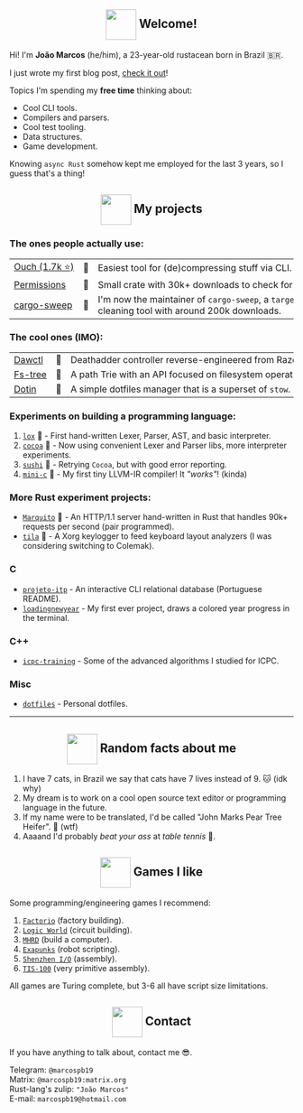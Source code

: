 <!--
  Images links:
    Godot Glasses:     https://i.imgur.com/i4aFkdF.png
    Godot Thinking:    https://i.imgur.com/ekBkvJA.png
    Godot Thumbs Up:   https://i.imgur.com/drB0jSb.png
    Godot Sunglasses:  https://i.imgur.com/Y65KVTs.png
    Godot Wink:        https://i.imgur.com/myYgqBu.png
-->

<!-- Welcome -->
<h2 align="center"><img align="center" src="https://i.imgur.com/drB0jSb.png" height="54px" />  Welcome!</h2>

Hi! I'm **João Marcos** (he/him), a 23-year-old rustacean born in Brazil 🇧🇷.

I just wrote my first blog post, [check it out](http://marcos.unsafe.rs/)!

Topics I'm spending my **free time** thinking about:

- Cool CLI tools.
- Compilers and parsers.
- Cool test tooling.
- Data structures.
- Game development.

Knowing `async Rust` somehow kept me employed for the last 3 years, so I guess that's a thing!

<!-- Projects -->

<h2 align="center"><img align="center" src="https://i.imgur.com/ekBkvJA.png" height="54px" />  My projects</h2>

### The ones people actually use:

<table style="max-width: 100%; white-space: nowrap;">
  <tr>
    <td><a href="https://github.com/ouch-org/ouch">Ouch (1.7k ⭐️)</a></td>
    <td>🦀</td>
    <td>
      Easiest tool for (de)compressing stuff via CLI. Shipped to Arch, Manjaro, and more.
    </td>
  </tr>
  <tr>
    <td><a href="https://github.com/marcospb19/permissions">Permissions</a></td>
    <td>🦀</td>
    <td>
       Small crate with 30k+ downloads to check for file permissions.
    </td>
  </tr>
  <tr>
    <td><a href="https://github.com/holmgr/cargo-sweep">cargo-sweep</a></td>
    <td>🦀</td>
    <td>
      I'm now the maintainer of <code>cargo-sweep</code>, a <code>target/</code> cleaning tool with around 200k downloads.
    </td>
  </tr>
</table>

### The cool ones (IMO):

<table style="max-width: 100%; white-space: nowrap;">
  <tr>
    <td><a href="https://github.com/marcospb19/dawctl">Dawctl</a></td>
    <td>🦀</td>
    <td>
       Deathadder controller reverse-engineered from Razer's proprietary and <b>closed-source</b> software.
    </td>
  </tr>
  <tr>
    <td><a href="https://github.com/marcospb19/fs-tree">Fs-tree</a></td>
    <td>🦀</td>
    <td>
       A path Trie with an API focused on filesystem operations.
    </td>
  </tr>
  <tr>
    <td><a href="https://github.com/marcospb19/dotin">Dotin</a></td>
    <td>🦀</td>
    <td>
       A simple dotfiles manager that is a superset of <code>stow</code>.
    </td>
  </tr>
</table>

### Experiments on building a programming language:

1. [`lox`] 🦀 - First hand-written Lexer, Parser, AST, and basic interpreter.
2. [`cocoa`] 🦀 - Now using convenient Lexer and Parser libs, more interpreter experiments.
3. [`sushi`] 🦀 - Retrying `Cocoa`, but with good error reporting.
4. [`mini-c`] 🦀 - My first tiny LLVM-IR compiler! It _"works"_! (kinda)

### More Rust experiment projects:

- [`Marquito`] 🦀 - An HTTP/1.1 server hand-written in Rust that handles 90k+ requests per second (pair programmed).
- [`tila`] 🦀 - A Xorg keylogger to feed keyboard layout analyzers (I was considering switching to Colemak).

### C
- [`projeto-itp`] - An interactive CLI relational database (Portuguese README).
- [`loadingnewyear`] - My first ever project, draws a colored year progress in the terminal.

### C++
- [`icpc-training`] - Some of the advanced algorithms I studied for ICPC.

### Misc
- [`dotfiles`] - Personal dotfiles.

[`fs-tree`]: https://github.com/marcospb19/fs-tree
[`dotao`]: https://github.com/marcospb19/dotao
[`tila`]: https://github.com/marcospb19/tila
[`lox`]: https://github.com/marcospb19/lox
[`cocoa`]: https://github.com/marcospb19/cocoa
[`sushi`]: https://github.com/marcospb19/sushi
[`mini-c`]: https://github.com/marcospb19/mini-c
[`icpc-training`]: https://github.com/marcospb19/icpc-training
[`loadingnewyear`]: https://github.com/marcospb19/loadingnewyear
[`projeto-itp`]: https://github.com/marcospb19/projeto-itp
[`dotfiles`]: https://github.com/marcospb19/dotfiles
[`Marquito`]: https://github.com/saiintbrisson/marquito

---

<!-- Random facts about me -->
<h2 align="center"><img align="center" src="https://i.imgur.com/myYgqBu.png" height="54px" />  Random facts about me</h2>

1. I have 7 cats, in Brazil we say that cats have 7 lives instead of 9. 🐱 (idk why)
2. My dream is to work on a cool open source text editor or programming language in the future.
3. If my name were to be translated, I'd be called "John Marks Pear Tree Heifer". 🧐 (wtf)
4. Aaaand I'd probably _beat your ass_ at _table tennis_ 🏓.

<!-- Programming games I like -->
<h2 align="center"><img align="center" src="https://i.imgur.com/Y65KVTs.png" height="54px" />  Games I like</h2>

Some programming/engineering games I recommend:

1. [`Factorio`](https://store.steampowered.com/app/427520/Factorio/) (factory building).
2. [`Logic World`](https://store.steampowered.com/app/1054340/Logic_World/) (circuit building).
3. [`MHRD`](https://store.steampowered.com/app/576030/MHRD/) (build a computer).
4. [`Exapunks`](https://store.steampowered.com/app/716490/EXAPUNKS/) (robot scripting).
5. [`Shenzhen I/O`](https://store.steampowered.com/app/504210/SHENZHEN_IO/) (assembly).
6. [`TIS-100`](https://store.steampowered.com/app/370360/TIS100/) (very primitive assembly).

All games are Turing complete, but 3-6 all have script size limitations.

<!-- Contact -->
<h2 align="center"><img align="center" src="https://i.imgur.com/i4aFkdF.png" height="54px" />  Contact</h2>

If you have anything to talk about, contact me 😎.

Telegram: `@marcospb19` \
Matrix: `@marcospb19:matrix.org` \
Rust-lang's zulip: `"João Marcos"` \
E-mail: `marcospb19@hotmail.com`
